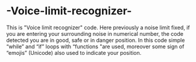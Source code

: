 # -Voice-limit-recognizer-
This is "Voice limit recognizer" code. Here previously a noise limit fixed, if you are entering your surrounding noise in numerical number, the code detected you are in good, safe or in danger position. In this code simple “while” and “if” loops with “functions "are used, moreover some sign of “emojis” (Unicode) also used to indicate your position. 
